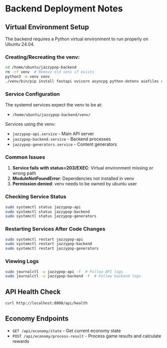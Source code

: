 # Backend Deployment Notes

## Virtual Environment Setup

The backend requires a Python virtual environment to run properly on Ubuntu 24.04.

### Creating/Recreating the venv:
```bash
cd /home/ubuntu/jazzypop-backend
rm -rf venv  # Remove old venv if exists
python3 -m venv venv
./venv/bin/pip install fastapi uvicorn asyncpg python-dotenv aiofiles cors websockets
```

### Service Configuration
The systemd services expect the venv to be at:
- `/home/ubuntu/jazzypop-backend/venv/`

Services using the venv:
- `jazzypop-api.service` - Main API server
- `jazzypop-backend.service` - Backend processes
- `jazzypop-generators.service` - Content generators

### Common Issues
1. **Service fails with status=203/EXEC**: Virtual environment missing or wrong path
2. **ModuleNotFoundError**: Dependencies not installed in venv
3. **Permission denied**: venv needs to be owned by ubuntu user

### Checking Service Status
```bash
sudo systemctl status jazzypop-api
sudo systemctl status jazzypop-backend
sudo systemctl status jazzypop-generators
```

### Restarting Services After Code Changes
```bash
sudo systemctl restart jazzypop-api
sudo systemctl restart jazzypop-backend
sudo systemctl restart jazzypop-generators
```

### Viewing Logs
```bash
sudo journalctl -u jazzypop-api -f  # Follow API logs
sudo journalctl -u jazzypop-backend -f  # Follow backend logs
```

## API Health Check
```bash
curl http://localhost:8000/api/health
```

## Economy Endpoints
- `GET /api/economy/state` - Get current economy state
- `POST /api/economy/process-result` - Process game results and calculate rewards